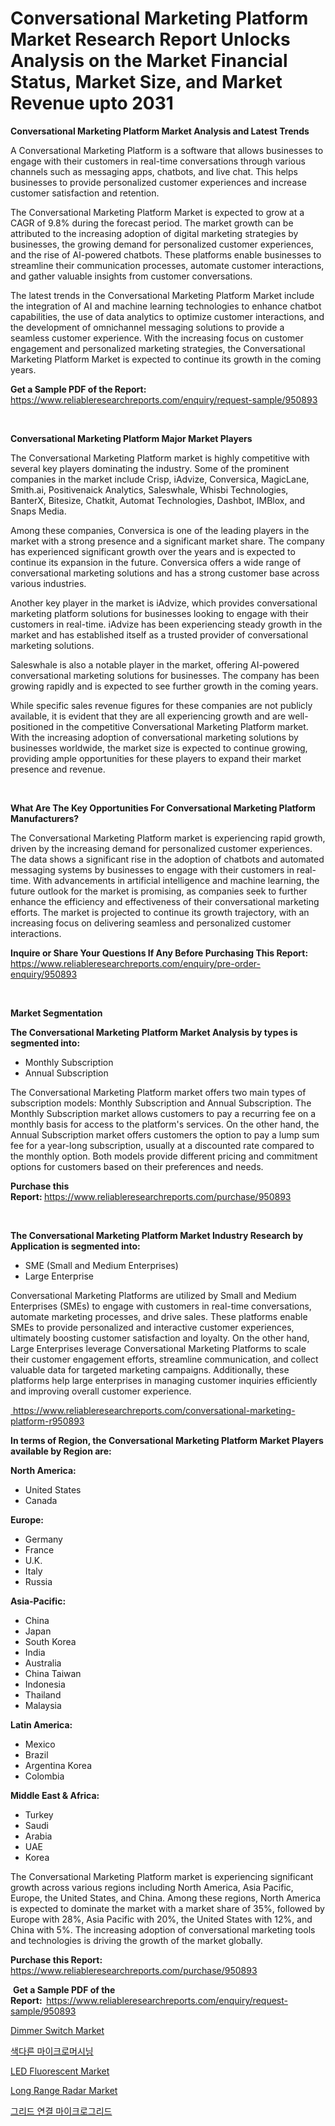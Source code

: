 <p><h1>Conversational Marketing Platform Market Research Report Unlocks Analysis on the Market Financial Status, Market Size, and Market Revenue upto 2031</h1></p><p><strong>Conversational Marketing Platform Market Analysis and Latest Trends</strong></p>
<p><p>A Conversational Marketing Platform is a software that allows businesses to engage with their customers in real-time conversations through various channels such as messaging apps, chatbots, and live chat. This helps businesses to provide personalized customer experiences and increase customer satisfaction and retention.</p><p>The Conversational Marketing Platform Market is expected to grow at a CAGR of 9.8% during the forecast period. The market growth can be attributed to the increasing adoption of digital marketing strategies by businesses, the growing demand for personalized customer experiences, and the rise of AI-powered chatbots. These platforms enable businesses to streamline their communication processes, automate customer interactions, and gather valuable insights from customer conversations.</p><p>The latest trends in the Conversational Marketing Platform Market include the integration of AI and machine learning technologies to enhance chatbot capabilities, the use of data analytics to optimize customer interactions, and the development of omnichannel messaging solutions to provide a seamless customer experience. With the increasing focus on customer engagement and personalized marketing strategies, the Conversational Marketing Platform Market is expected to continue its growth in the coming years.</p></p>
<p><strong>Get a Sample PDF of the Report:&nbsp;</strong> <a href="https://www.reliableresearchreports.com/enquiry/request-sample/950893">https://www.reliableresearchreports.com/enquiry/request-sample/950893</a></p>
<p>&nbsp;</p>
<p><strong>Conversational Marketing Platform Major Market Players</strong></p>
<p><p>The Conversational Marketing Platform market is highly competitive with several key players dominating the industry. Some of the prominent companies in the market include Crisp, iAdvize, Conversica, MagicLane, Smith.ai, Positivenaick Analytics, Saleswhale, Whisbi Technologies, BanterX, Bitesize, Chatkit, Automat Technologies, Dashbot, IMBlox, and Snaps Media. </p><p>Among these companies, Conversica is one of the leading players in the market with a strong presence and a significant market share. The company has experienced significant growth over the years and is expected to continue its expansion in the future. Conversica offers a wide range of conversational marketing solutions and has a strong customer base across various industries.</p><p>Another key player in the market is iAdvize, which provides conversational marketing platform solutions for businesses looking to engage with their customers in real-time. iAdvize has been experiencing steady growth in the market and has established itself as a trusted provider of conversational marketing solutions.</p><p>Saleswhale is also a notable player in the market, offering AI-powered conversational marketing solutions for businesses. The company has been growing rapidly and is expected to see further growth in the coming years.</p><p>While specific sales revenue figures for these companies are not publicly available, it is evident that they are all experiencing growth and are well-positioned in the competitive Conversational Marketing Platform market. With the increasing adoption of conversational marketing solutions by businesses worldwide, the market size is expected to continue growing, providing ample opportunities for these players to expand their market presence and revenue.</p></p>
<p>&nbsp;</p>
<p><strong>What Are The Key Opportunities For Conversational Marketing Platform Manufacturers?</strong></p>
<p><p>The Conversational Marketing Platform market is experiencing rapid growth, driven by the increasing demand for personalized customer experiences. The data shows a significant rise in the adoption of chatbots and automated messaging systems by businesses to engage with their customers in real-time. With advancements in artificial intelligence and machine learning, the future outlook for the market is promising, as companies seek to further enhance the efficiency and effectiveness of their conversational marketing efforts. The market is projected to continue its growth trajectory, with an increasing focus on delivering seamless and personalized customer interactions.</p></p>
<p><strong>Inquire or Share Your Questions If Any Before Purchasing This Report:</strong> <a href="https://www.reliableresearchreports.com/enquiry/pre-order-enquiry/950893">https://www.reliableresearchreports.com/enquiry/pre-order-enquiry/950893</a></p>
<p>&nbsp;</p>
<p><strong>Market Segmentation</strong></p>
<p><strong>The Conversational Marketing Platform Market Analysis by types is segmented into:</strong></p>
<p><ul><li>Monthly Subscription</li><li>Annual Subscription</li></ul></p>
<p><p>The Conversational Marketing Platform market offers two main types of subscription models: Monthly Subscription and Annual Subscription. The Monthly Subscription market allows customers to pay a recurring fee on a monthly basis for access to the platform's services. On the other hand, the Annual Subscription market offers customers the option to pay a lump sum fee for a year-long subscription, usually at a discounted rate compared to the monthly option. Both models provide different pricing and commitment options for customers based on their preferences and needs.</p></p>
<p><strong>Purchase this Report:&nbsp;</strong><a href="https://www.reliableresearchreports.com/purchase/950893">https://www.reliableresearchreports.com/purchase/950893</a></p>
<p>&nbsp;</p>
<p><strong>The Conversational Marketing Platform Market Industry Research by Application is segmented into:</strong></p>
<p><ul><li>SME (Small and Medium Enterprises)</li><li>Large Enterprise</li></ul></p>
<p><p>Conversational Marketing Platforms are utilized by Small and Medium Enterprises (SMEs) to engage with customers in real-time conversations, automate marketing processes, and drive sales. These platforms enable SMEs to provide personalized and interactive customer experiences, ultimately boosting customer satisfaction and loyalty. On the other hand, Large Enterprises leverage Conversational Marketing Platforms to scale their customer engagement efforts, streamline communication, and collect valuable data for targeted marketing campaigns. Additionally, these platforms help large enterprises in managing customer inquiries efficiently and improving overall customer experience.</p></p>
<p><a href="https://www.reliableresearchreports.com/conversational-marketing-platform-r950893">&nbsp;https://www.reliableresearchreports.com/conversational-marketing-platform-r950893</a></p>
<p><strong>In terms of Region, the Conversational Marketing Platform Market Players available by Region are:</strong></p>
<p>
    <p> <strong> North America: </strong>
        <ul>
            <li>United States</li>
            <li>Canada</li>
        </ul>
        </p> 
    <p> <strong> Europe: </strong>
        <ul>
            <li>Germany</li>
            <li>France</li>
            <li>U.K.</li>
            <li>Italy</li>
            <li>Russia</li>
        </ul>
        </p> 
    <p> <strong> Asia-Pacific: </strong>
        <ul>
            <li>China</li>
            <li>Japan</li>
            <li>South Korea</li>
            <li>India</li>
            <li>Australia</li>
            <li>China Taiwan</li>
            <li>Indonesia</li>
            <li>Thailand</li>
            <li>Malaysia</li>
        </ul>
        </p> 
    <p> <strong> Latin America: </strong>
        <ul>
            <li>Mexico</li>
            <li>Brazil</li>
            <li>Argentina Korea</li>
            <li>Colombia</li>
        </ul>
        </p> 
    <p> <strong> Middle East & Africa: </strong>
        <ul>
            <li>Turkey</li>
            <li>Saudi</li>
            <li>Arabia</li>
            <li>UAE</li>
            <li>Korea</li>
        </ul>
    </p>
    </p>
<p><p>The Conversational Marketing Platform market is experiencing significant growth across various regions including North America, Asia Pacific, Europe, the United States, and China. Among these regions, North America is expected to dominate the market with a market share of 35%, followed by Europe with 28%, Asia Pacific with 20%, the United States with 12%, and China with 5%. The increasing adoption of conversational marketing tools and technologies is driving the growth of the market globally.</p></p>
<p><strong>Purchase this Report: </strong><a href="https://www.reliableresearchreports.com/purchase/950893">https://www.reliableresearchreports.com/purchase/950893</a></p>
<p>&nbsp;<strong>Get a Sample PDF of the Report:&nbsp;&nbsp;</strong><a href="https://www.reliableresearchreports.com/enquiry/request-sample/950893">https://www.reliableresearchreports.com/enquiry/request-sample/950893</a></p>
<p><strong></strong></p>
<p><p><a href="https://medium.com/@stevenlane654/exploring-dimmer-switch-market-dynamics-global-trends-and-future-growth-prospects-2024-2031-76011e9f8a4d">Dimmer Switch Market</a></p><p><a href="https://github.com/ahmadrevanz10/Market-Research-Report-List-2/blob/main/968170480631.md">색다른 마이크로머시닝</a></p><p><a href="https://github.com/IkeSchumm04/Market-Research-Report-List-1/blob/main/led-fluorescent-market.md">LED Fluorescent Market</a></p><p><a href="https://github.com/riwar777/Market-Research-Report-List-1/blob/main/long-range-radar-market.md">Long Range Radar Market</a></p><p><a href="https://github.com/jimahmed0511/Market-Research-Report-List-2/blob/main/116634280630.md">그리드 연결 마이크로그리드</a></p></p>